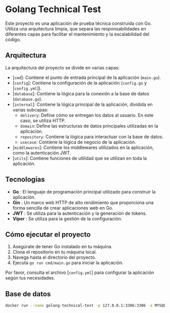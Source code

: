 # Golang Technical Test

Este proyecto es una aplicación de prueba técnica construida con Go. Utiliza una arquitectura limpia, que separa las responsabilidades en diferentes capas para facilitar el mantenimiento y la escalabilidad del código.

## Arquitectura

La arquitectura del proyecto se divide en varias capas:

* [`cmd`]: Contiene el punto de entrada principal de la aplicación (`main.go`).
* [`config`]: Contiene la configuración de la aplicación (`config.go` y [`config.yml`]).
* [`database`]: Contiene la lógica para la conexión a la base de datos (`database.go`).
* [`internal`]: Contiene la lógica principal de la aplicación, dividida en varias subcapas:
  * `delivery`: Define cómo se entregan los datos al usuario. En este caso, se utiliza HTTP.
  * `domain`: Define las estructuras de datos principales utilizadas en la aplicación.
  * `repository`: Contiene la lógica para interactuar con la base de datos.
  * `usecase`: Contiene la lógica de negocio de la aplicación.
* [`middlewares`]: Contiene los middlewares utilizados en la aplicación, como la autenticación JWT.
* [`utils`]: Contiene funciones de utilidad que se utilizan en toda la aplicación.

## Tecnologías

* **Go** : El lenguaje de programación principal utilizado para construir la aplicación.
* **Gin** : Un marco web HTTP de alto rendimiento que proporciona una forma sencilla de crear aplicaciones web en Go.
* **JWT** : Se utiliza para la autenticación y la generación de tokens.
* **Viper** : Se utiliza para la gestión de la configuración.

## Cómo ejecutar el proyecto

1. Asegúrate de tener Go instalado en tu máquina.
2. Clona el repositorio en tu máquina local.
3. Navega hasta el directorio del proyecto.
4. Ejecuta `go run cmd/main.go` para iniciar la aplicación.

Por favor, consulta el archivo [`config.yml`] para configurar la aplicación según tus necesidades.

## Base de datos

```bash
docker run --name golang-technical-test -p 127.0.0.1:3306:3306 -e MYSQL_ROOT_PASSWORD=qwerty -e MYSQL_DATABASE=golang_technical_test -d mariadb:latest
```
